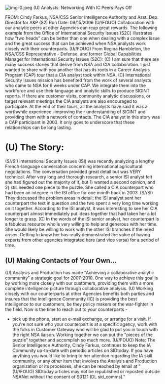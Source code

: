 ![img-0.jpeg](img-0.jpeg)
(U) Analysts: Networking With IC Peers Pays Off

FROM: Cindy Farkus, NSA/CSS Senior Intelligence Authority and Asst. Dep. Director for A\&P (S2)
Run Date: 09/15/2006
(U//FOUO) Collaboration with our analytic peers at other Agencies can reap great rewards. The following example from the Office of International Security Issues (S2C) illustrates how "two heads" can be better than one when dealing with a complex issue and the great success that can be achieved when NSA analysts work closely with their counterparts.
(U//FOUO) From Regina Hambleton, the NSA/CSS Representative - Defense, and former Global Capabilities Manager for International Security Issues (S2C):
(C) I am sure that there are many success stories that derive from NSA and CIA collaboration. I just wanted to share with you another that has its roots in a Career Analysis Program (CAP) tour that a CIA analyst took within NSA.
(C) International Security Issues mission has benefited from the work of several analysts who came to NSA for 6 weeks under CAP. We integrate them into the workforce and use their language and analytic skills to produce SIGINT reports. If there are customer visits, community analytic discussions, or target relevant meetings the CIA analysts are also encouraged to participate. At the end of their tours, all the analysts have said it was a worthwhile experience -improving their understanding of SIGINT and providing them with a network of contacts. The CIA analyst in this story was a CAP participant in 2003. It only goes to underscore that these relationships can be long lasting.

# (U) The Story: 

(S//SI) International Security Issues (ISI) was recently analyzing a lengthy French-language conversation concerning international agricultural negotiations. The conversation provided great detail but was VERY technical. After very long and thorough research, a senior ISI analyst felt she had figured out the majority of it, but 1) wanted a second opinion, and 2) still needed one piece to the puzzle. She called a CIA counterpart who had been an integree in the ISI office for one month back in 2003.
(S//SI) They discussed the problem areas in detail; the ISI analyst sent her counterpart the text in question and the two spent a very long time working on it together. According to the ISI analyst, it was interesting to see her CIA counterpart almost immediately put ideas together that had taken her a lot longer to grasp.
(C) In the words of the ISI senior analyst, her counterpart is a fabulous resource who is very willing to help and generous with her time. She would likely be willing to work with the other ISI branches if the need arises. Getting to know her has really demonstrated the value of having experts from other agencies integrated here (and vice versa) for a period of time.

## (U) Making Contacts of Your Own...

(U) Analysis and Production has made "Achieving a collaborative analytic community" a strategic goal for 2007-2010. One way to achieve this goal is by working more closely with our customers, providing them with a more complete intelligence picture through collaborative analysis.
(U) Working closely with our counterparts at other Agencies benefits both parties and insures that the Intelligence Community (IC) is providing the best intelligence to our customers, be they policy makers or the war-fighter in the field. Now is the time to reach out to your counterparts -
- pick up the phone, start an e-mail exchange, or arrange for a visit. If you're not sure who your counterpart is at a specific agency, work with the folks in Customer Gateway who will be glad to put you in touch with the right NSA liaison. Working together we can put the "pieces of the puzzle" together and accomplish so much more.
(U//FOUO) Note: The Senior Intelligence Authority, Cindy Farkus, continues to keep the IA Community up-to-date with periodic articles on SIDtoday. If you have anything you would like to bring to her attention regarding the IA skill community, or any other item that involves the Analysis and Production organization or its processes, she can be reached by email at
"(U//FOUO) SIDtoday articles may not be republished or reposted outside NSANet without the consent of S0121 (DL sid_comms)."
